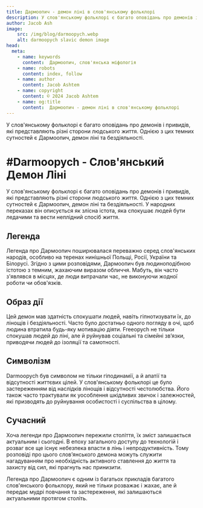 ```yaml
---
title: Дармоопич - демон ліні в слов'янському фольклорі
description: У слов'янському фольклорі є багато оповідань про демонів і привидів, які представляють різні сторони людського життя. Однією з цих темних сутностей є Дармоопич, демон ліні та бездіяльності.
author: Jacob Ash
image:
    src: /img/blog/darmoopych.webp
    alt: darmoopych slavic demon image
head:
  meta:
    - name: keywords
      content:  Дармоопич, слов'янська міфологія
    - name: robots
      content: index, follow
    - name: author
      content: Jacob Ashtem
    - name: copyright
      content: © 2024 Jacob Ashtem
    - name: og:title
      content:  Дармоопич - демон ліні в слов'янському фольклорі
---
```

 У слов'янському фольклорі є багато оповідань про демонів і привидів, які представляють різні сторони людського життя. Однією з цих темних сутностей є Дармоопич, демон ліні та бездіяльності.
 <!--more-->
 
# #Darmoopych - Слов'янський Демон Ліні

У слов'янському фольклорі є багато оповідань про демонів і привидів, які представляють різні сторони людського життя. Однією з цих темних сутностей є Дармоопич, демон ліні та бездіяльності. У народних переказах він описується як злісна істота, яка спокушає людей бути ледачими та вести неплідний спосіб життя.

## Легенда

Легенда про Дармоопич поширювалася переважно серед слов'янських народів, особливо на теренах нинішньої Польщі, Росії, України та Білорусі. Згідно з цими розповідями, Дармоопич був людиноподібною істотою з темним, жахаючим виразом обличчя. Мабуть, він часто з'являвся в місцях, де люди витрачали час, не виконуючи жодної роботи чи обов'язків.

## Образ дії

Цей демон мав здатність спокушати людей, навіть гіпнотизувати їх, до лінощів і бездіяльності. Часто було достатньо одного погляду в очі, щоб людина втратила будь-яку мотивацію діяти. Freeopych не тільки спокушав людей до ліні, але й руйнував соціальні та сімейні зв’язки, приводячи людей до ізоляції та самотності.

## Символізм

Darmoopych був символом не тільки гіподинамії, а й апатії та відсутності життєвих цілей. У слов'янському фольклорі це було застереженням від наслідків лінощів і відсутності честолюбства. Його також часто трактували як уособлення шкідливих звичок і залежностей, які призводять до руйнування особистості і суспільства в цілому.

## Сучасний

Хоча легенди про Дармоопич пережили століття, їх зміст залишається актуальним і сьогодні. В епоху загального доступу до технологій і розваг все ще існує небезпека впасти в лінь і непродуктивність. Тому розповіді про цього слов’янського демона можуть служити нагадуванням про необхідність активного ставлення до життя та захисту від сил, які прагнуть нас принизити.

Легенда про Дармоопич є одним із багатьох прикладів багатого слов'янського фольклору, який не тільки розважає і жахає, але й передає мудрі повчання та застереження, які залишаються актуальними протягом століть.

